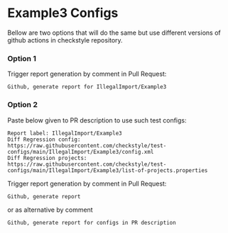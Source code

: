 # Example3 Configs

Bellow are two options that will do the same but use different versions
of github actions in checkstyle repository.


### Option 1
Trigger report generation by comment in Pull Request:
```
Github, generate report for IllegalImport/Example3
```

### Option 2

Paste below given to PR description to use such test configs:
```
Report label: IllegalImport/Example3
Diff Regression config: https://raw.githubusercontent.com/checkstyle/test-configs/main/IllegalImport/Example3/config.xml
Diff Regression projects: https://raw.githubusercontent.com/checkstyle/test-configs/main/IllegalImport/Example3/list-of-projects.properties
```

Trigger report generation by comment in Pull Request:
```
Github, generate report
```
or as alternative by comment
```
Github, generate report for configs in PR description
```

